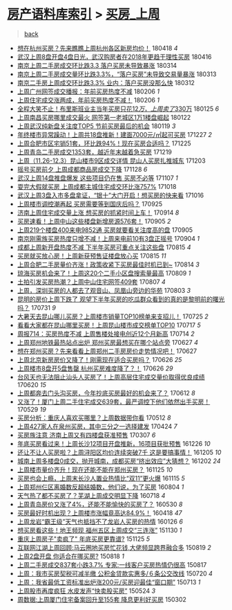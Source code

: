 [房产语料库索引](../../README.md)  > [买房_上周](买房_上周.md)
====
> [back](../README.md)

- [想在杭州买房？先来瞧瞧上周杭州各区新房均价！](http://jkwz.applinzi.com/ittc/7093370491245167632.html#%E6%83%B3%E5%9C%A8%E6%9D%AD%E5%B7%9E%E4%B9%B0%E6%88%BF%EF%BC%9F%E5%85%88%E6%9D%A5%E7%9E%A7%E7%9E%A7%E4%B8%8A%E5%91%A8%E6%9D%AD%E5%B7%9E%E5%90%84%E5%8C%BA%E6%96%B0%E6%88%BF%E5%9D%87%E4%BB%B7%EF%BC%81) 180418 *4* 
- [武汉上周8盘开盘4盘日光，武汉购房者在2018年更趋于理性买房](http://jkwz.applinzi.com/ittc/7092518232261133318.html#%E6%AD%A6%E6%B1%89%E4%B8%8A%E5%91%A88%E7%9B%98%E5%BC%80%E7%9B%984%E7%9B%98%E6%97%A5%E5%85%89%EF%BC%8C%E6%AD%A6%E6%B1%89%E8%B4%AD%E6%88%BF%E8%80%85%E5%9C%A82018%E5%B9%B4%E6%9B%B4%E8%B6%8B%E4%BA%8E%E7%90%86%E6%80%A7%E4%B9%B0%E6%88%BF) 180416  
- [南京上周二手房成交环比跌3.3 落户买房未导致暴涨](http://jkwz.applinzi.com/ittc/7080279810272396305.html#%E5%8D%97%E4%BA%AC%E4%B8%8A%E5%91%A8%E4%BA%8C%E6%89%8B%E6%88%BF%E6%88%90%E4%BA%A4%E7%8E%AF%E6%AF%94%E8%B7%8C3.3+%E8%90%BD%E6%88%B7%E4%B9%B0%E6%88%BF%E6%9C%AA%E5%AF%BC%E8%87%B4%E6%9A%B4%E6%B6%A8) 180314  
- [南京上周二手房成交量环比跌3.3%，“落户买房”未导致交易量暴涨](http://jkwz.applinzi.com/ittc/7079959103629952017.html#%E5%8D%97%E4%BA%AC%E4%B8%8A%E5%91%A8%E4%BA%8C%E6%89%8B%E6%88%BF%E6%88%90%E4%BA%A4%E9%87%8F%E7%8E%AF%E6%AF%94%E8%B7%8C3.3%25%EF%BC%8C%E2%80%9C%E8%90%BD%E6%88%B7%E4%B9%B0%E6%88%BF%E2%80%9D%E6%9C%AA%E5%AF%BC%E8%87%B4%E4%BA%A4%E6%98%93%E9%87%8F%E6%9A%B4%E6%B6%A8) 180313  
- [南京二手房上周成交环比跌3.3% 业内：落户买房没那么快](http://jkwz.applinzi.com/ittc/7079690722251113489.html#%E5%8D%97%E4%BA%AC%E4%BA%8C%E6%89%8B%E6%88%BF%E4%B8%8A%E5%91%A8%E6%88%90%E4%BA%A4%E7%8E%AF%E6%AF%94%E8%B7%8C3.3%25+%E4%B8%9A%E5%86%85%EF%BC%9A%E8%90%BD%E6%88%B7%E4%B9%B0%E6%88%BF%E6%B2%A1%E9%82%A3%E4%B9%88%E5%BF%AB) 180312  
- [上周广州网签成交播报：年前买房热度不减](http://jkwz.applinzi.com/ittc/7067080006788711440.html#%E4%B8%8A%E5%91%A8%E5%B9%BF%E5%B7%9E%E7%BD%91%E7%AD%BE%E6%88%90%E4%BA%A4%E6%92%AD%E6%8A%A5%EF%BC%9A%E5%B9%B4%E5%89%8D%E4%B9%B0%E6%88%BF%E7%83%AD%E5%BA%A6%E4%B8%8D%E5%87%8F) 180206 *1* 
- [上周住宅成交涨两成，年前买房热度不减！](http://jkwz.applinzi.com/ittc/7066877711882912785.html#%E4%B8%8A%E5%91%A8%E4%BD%8F%E5%AE%85%E6%88%90%E4%BA%A4%E6%B6%A8%E4%B8%A4%E6%88%90%EF%BC%8C%E5%B9%B4%E5%89%8D%E4%B9%B0%E6%88%BF%E7%83%AD%E5%BA%A6%E4%B8%8D%E5%87%8F%EF%BC%81) 180206 *1* 
- [全程大笑不止！布里斯班业主当年买房只花$12万，上周卖了$330万](http://jkwz.applinzi.com/ittc/7062561230047151120.html#%E5%85%A8%E7%A8%8B%E5%A4%A7%E7%AC%91%E4%B8%8D%E6%AD%A2%EF%BC%81%E5%B8%83%E9%87%8C%E6%96%AF%E7%8F%AD%E4%B8%9A%E4%B8%BB%E5%BD%93%E5%B9%B4%E4%B9%B0%E6%88%BF%E5%8F%AA%E8%8A%B1%2412%E4%B8%87%EF%BC%8C%E4%B8%8A%E5%91%A8%E5%8D%96%E4%BA%86%24330%E4%B8%87) 180125 *6* 
- [上周南昌买房哪里成交最火 网签第一老城区1万1楼盘崛起](http://jkwz.applinzi.com/ittc/7061362154861495313.html#%E4%B8%8A%E5%91%A8%E5%8D%97%E6%98%8C%E4%B9%B0%E6%88%BF%E5%93%AA%E9%87%8C%E6%88%90%E4%BA%A4%E6%9C%80%E7%81%AB+%E7%BD%91%E7%AD%BE%E7%AC%AC%E4%B8%80%E8%80%81%E5%9F%8E%E5%8C%BA1%E4%B8%871%E6%A5%BC%E7%9B%98%E5%B4%9B%E8%B5%B7) 180122  
- [上周武汉纯新盘关注度TOP5 节前买房最后的机会](http://jkwz.applinzi.com/ittc/7060217338488423435.html#%E4%B8%8A%E5%91%A8%E6%AD%A6%E6%B1%89%E7%BA%AF%E6%96%B0%E7%9B%98%E5%85%B3%E6%B3%A8%E5%BA%A6TOP5+%E8%8A%82%E5%89%8D%E4%B9%B0%E6%88%BF%E6%9C%80%E5%90%8E%E7%9A%84%E6%9C%BA%E4%BC%9A) 180119 *3* 
- [年终楼市异常躁动！上周共18盘推新！建面7000元/㎡起可买房](http://jkwz.applinzi.com/ittc/7051684878725153809.html#%E5%B9%B4%E7%BB%88%E6%A5%BC%E5%B8%82%E5%BC%82%E5%B8%B8%E8%BA%81%E5%8A%A8%EF%BC%81%E4%B8%8A%E5%91%A8%E5%85%B118%E7%9B%98%E6%8E%A8%E6%96%B0%EF%BC%81%E5%BB%BA%E9%9D%A27000%E5%85%83%2F%E3%8E%A1%E8%B5%B7%E5%8F%AF%E4%B9%B0%E6%88%BF) 171227 *2* 
- [上周合肥市区宅销51套，环比跌94%！现在买房合适吗？](http://jkwz.applinzi.com/ittc/7051059615054169105.html#%E4%B8%8A%E5%91%A8%E5%90%88%E8%82%A5%E5%B8%82%E5%8C%BA%E5%AE%85%E9%94%8051%E5%A5%97%EF%BC%8C%E7%8E%AF%E6%AF%94%E8%B7%8C94%25%EF%BC%81%E7%8E%B0%E5%9C%A8%E4%B9%B0%E6%88%BF%E5%90%88%E9%80%82%E5%90%97%EF%BC%9F) 171225  
- [上周青岛二手房成交1353套，越近年末越着急买房](http://jkwz.applinzi.com/ittc/7048785908969505808.html#%E4%B8%8A%E5%91%A8%E9%9D%92%E5%B2%9B%E4%BA%8C%E6%89%8B%E6%88%BF%E6%88%90%E4%BA%A41353%E5%A5%97%EF%BC%8C%E8%B6%8A%E8%BF%91%E5%B9%B4%E6%9C%AB%E8%B6%8A%E7%9D%80%E6%80%A5%E4%B9%B0%E6%88%BF) 171219  
- [上周（11.26-12.3）昆山楼市9区成交详情 昆山人买房扎推城东](http://jkwz.applinzi.com/ittc/7042958689525302288.html#%E4%B8%8A%E5%91%A8%EF%BC%8811.26-12.3%EF%BC%89%E6%98%86%E5%B1%B1%E6%A5%BC%E5%B8%829%E5%8C%BA%E6%88%90%E4%BA%A4%E8%AF%A6%E6%83%85+%E6%98%86%E5%B1%B1%E4%BA%BA%E4%B9%B0%E6%88%BF%E6%89%8E%E6%8E%A8%E5%9F%8E%E4%B8%9C) 171203  
- [摇号买房前夕 上周成都商品房成交下降](http://jkwz.applinzi.com/ittc/7040940553087222800.html#%E6%91%87%E5%8F%B7%E4%B9%B0%E6%88%BF%E5%89%8D%E5%A4%95+%E4%B8%8A%E5%91%A8%E6%88%90%E9%83%BD%E5%95%86%E5%93%81%E6%88%BF%E6%88%90%E4%BA%A4%E4%B8%8B%E9%99%8D) 171128 *6* 
- [武汉上周14盘推盘爆发 这些项目仍在售 买房不必等](http://jkwz.applinzi.com/ittc/7033115807322735632.html#%E6%AD%A6%E6%B1%89%E4%B8%8A%E5%91%A814%E7%9B%98%E6%8E%A8%E7%9B%98%E7%88%86%E5%8F%91+%E8%BF%99%E4%BA%9B%E9%A1%B9%E7%9B%AE%E4%BB%8D%E5%9C%A8%E5%94%AE+%E4%B9%B0%E6%88%BF%E4%B8%8D%E5%BF%85%E7%AD%89) 171107 *1* 
- [耍完大假就买房 上周成都主城住宅成交环比涨757%](http://jkwz.applinzi.com/ittc/7025677107588498448.html#%E8%80%8D%E5%AE%8C%E5%A4%A7%E5%81%87%E5%B0%B1%E4%B9%B0%E6%88%BF+%E4%B8%8A%E5%91%A8%E6%88%90%E9%83%BD%E4%B8%BB%E5%9F%8E%E4%BD%8F%E5%AE%85%E6%88%90%E4%BA%A4%E7%8E%AF%E6%AF%94%E6%B6%A8757%25) 171018  
- [武汉上周3盘入市多盘拿证，“银十”大门开启！想买房的快来看](http://jkwz.applinzi.com/ittc/7024989200745759761.html#%E6%AD%A6%E6%B1%89%E4%B8%8A%E5%91%A83%E7%9B%98%E5%85%A5%E5%B8%82%E5%A4%9A%E7%9B%98%E6%8B%BF%E8%AF%81%EF%BC%8C%E2%80%9C%E9%93%B6%E5%8D%81%E2%80%9D%E5%A4%A7%E9%97%A8%E5%BC%80%E5%90%AF%EF%BC%81%E6%83%B3%E4%B9%B0%E6%88%BF%E7%9A%84%E5%BF%AB%E6%9D%A5%E7%9C%8B) 171016  
- [上周楼市调控潮再起 买房需要等到国庆后吗？](http://jkwz.applinzi.com/ittc/7017290451894404113.html#%E4%B8%8A%E5%91%A8%E6%A5%BC%E5%B8%82%E8%B0%83%E6%8E%A7%E6%BD%AE%E5%86%8D%E8%B5%B7+%E4%B9%B0%E6%88%BF%E9%9C%80%E8%A6%81%E7%AD%89%E5%88%B0%E5%9B%BD%E5%BA%86%E5%90%8E%E5%90%97%EF%BC%9F) 170925  
- [济南上周住宅成交量上涨 想买房的抓紧时间上车！](http://jkwz.applinzi.com/ittc/7013172099542418448.html#%E6%B5%8E%E5%8D%97%E4%B8%8A%E5%91%A8%E4%BD%8F%E5%AE%85%E6%88%90%E4%BA%A4%E9%87%8F%E4%B8%8A%E6%B6%A8+%E6%83%B3%E4%B9%B0%E6%88%BF%E7%9A%84%E6%8A%93%E7%B4%A7%E6%97%B6%E9%97%B4%E4%B8%8A%E8%BD%A6%EF%BC%81) 170914 *8* 
- [买房速看！上周中山这些楼盘新增房源576套！](http://jkwz.applinzi.com/ittc/7009756307303957521.html#%E4%B9%B0%E6%88%BF%E9%80%9F%E7%9C%8B%EF%BC%81%E4%B8%8A%E5%91%A8%E4%B8%AD%E5%B1%B1%E8%BF%99%E4%BA%9B%E6%A5%BC%E7%9B%98%E6%96%B0%E5%A2%9E%E6%88%BF%E6%BA%90576%E5%A5%97%EF%BC%81) 170905 *2* 
- [上周219个楼盘400来电9852通 买房就要看关注度高的盘](http://jkwz.applinzi.com/ittc/7009605084701525009.html#%E4%B8%8A%E5%91%A8219%E4%B8%AA%E6%A5%BC%E7%9B%98400%E6%9D%A5%E7%94%B59852%E9%80%9A+%E4%B9%B0%E6%88%BF%E5%B0%B1%E8%A6%81%E7%9C%8B%E5%85%B3%E6%B3%A8%E5%BA%A6%E9%AB%98%E7%9A%84%E7%9B%98) 170905  
- [南京刚需族买房热度只增不减！上周来电前10有3盘正摇号](http://jkwz.applinzi.com/ittc/7009417232843818000.html#%E5%8D%97%E4%BA%AC%E5%88%9A%E9%9C%80%E6%97%8F%E4%B9%B0%E6%88%BF%E7%83%AD%E5%BA%A6%E5%8F%AA%E5%A2%9E%E4%B8%8D%E5%87%8F%EF%BC%81%E4%B8%8A%E5%91%A8%E6%9D%A5%E7%94%B5%E5%89%8D10%E6%9C%893%E7%9B%98%E6%AD%A3%E6%91%87%E5%8F%B7) 170904 *1* 
- [成都上周新开盘热度不减 下半年买房可重点关注这些盘](http://jkwz.applinzi.com/ittc/7002089145286263824.html#%E6%88%90%E9%83%BD%E4%B8%8A%E5%91%A8%E6%96%B0%E5%BC%80%E7%9B%98%E7%83%AD%E5%BA%A6%E4%B8%8D%E5%87%8F+%E4%B8%8B%E5%8D%8A%E5%B9%B4%E4%B9%B0%E6%88%BF%E5%8F%AF%E9%87%8D%E7%82%B9%E5%85%B3%E6%B3%A8%E8%BF%99%E4%BA%9B%E7%9B%98) 170815 *4* 
- [买房就买放心房！上周新获预售证楼盘放心买](http://jkwz.applinzi.com/ittc/7001991654037521424.html#%E4%B9%B0%E6%88%BF%E5%B0%B1%E4%B9%B0%E6%94%BE%E5%BF%83%E6%88%BF%EF%BC%81%E4%B8%8A%E5%91%A8%E6%96%B0%E8%8E%B7%E9%A2%84%E5%94%AE%E8%AF%81%E6%A5%BC%E7%9B%98%E6%94%BE%E5%BF%83%E4%B9%B0) 170815 *11* 
- [上周合肥二手房量价齐涨！政策收紧下买房最佳时机已到~](http://jkwz.applinzi.com/ittc/7001706123567301648.html#%E4%B8%8A%E5%91%A8%E5%90%88%E8%82%A5%E4%BA%8C%E6%89%8B%E6%88%BF%E9%87%8F%E4%BB%B7%E9%BD%90%E6%B6%A8%EF%BC%81%E6%94%BF%E7%AD%96%E6%94%B6%E7%B4%A7%E4%B8%8B%E4%B9%B0%E6%88%BF%E6%9C%80%E4%BD%B3%E6%97%B6%E6%9C%BA%E5%B7%B2%E5%88%B0%7E) 170814 *3* 
- [琼海买房机会来了！上周这20个二手小区盘搜索量最高](http://jkwz.applinzi.com/ittc/6999807657572303888.html#%E7%90%BC%E6%B5%B7%E4%B9%B0%E6%88%BF%E6%9C%BA%E4%BC%9A%E6%9D%A5%E4%BA%86%EF%BC%81%E4%B8%8A%E5%91%A8%E8%BF%9920%E4%B8%AA%E4%BA%8C%E6%89%8B%E5%B0%8F%E5%8C%BA%E7%9B%98%E6%90%9C%E7%B4%A2%E9%87%8F%E6%9C%80%E9%AB%98) 170809 *1* 
- [土拍引发买房热潮？上周中山住宅网签409套](http://jkwz.applinzi.com/ittc/6999114140525003793.html#%E5%9C%9F%E6%8B%8D%E5%BC%95%E5%8F%91%E4%B9%B0%E6%88%BF%E7%83%AD%E6%BD%AE%EF%BC%9F%E4%B8%8A%E5%91%A8%E4%B8%AD%E5%B1%B1%E4%BD%8F%E5%AE%85%E7%BD%91%E7%AD%BE409%E5%A5%97) 170807 *4* 
- [上周，深圳买房的人都去了观音山、凤凰山旁边的华苑](http://jkwz.applinzi.com/ittc/6997585519087977489.html#%E4%B8%8A%E5%91%A8%EF%BC%8C%E6%B7%B1%E5%9C%B3%E4%B9%B0%E6%88%BF%E7%9A%84%E4%BA%BA%E9%83%BD%E5%8E%BB%E4%BA%86%E8%A7%82%E9%9F%B3%E5%B1%B1%E3%80%81%E5%87%A4%E5%87%B0%E5%B1%B1%E6%97%81%E8%BE%B9%E7%9A%84%E5%8D%8E%E8%8B%91) 170803 *3* 
- [昆明的房价上周下跌了 观望下半年买房的吃瓜群众看到的真的是黎明前的曙光吗？](http://jkwz.applinzi.com/ittc/6996444023127294993.html#%E6%98%86%E6%98%8E%E7%9A%84%E6%88%BF%E4%BB%B7%E4%B8%8A%E5%91%A8%E4%B8%8B%E8%B7%8C%E4%BA%86+%E8%A7%82%E6%9C%9B%E4%B8%8B%E5%8D%8A%E5%B9%B4%E4%B9%B0%E6%88%BF%E7%9A%84%E5%90%83%E7%93%9C%E7%BE%A4%E4%BC%97%E7%9C%8B%E5%88%B0%E7%9A%84%E7%9C%9F%E7%9A%84%E6%98%AF%E9%BB%8E%E6%98%8E%E5%89%8D%E7%9A%84%E6%9B%99%E5%85%89%E5%90%97%EF%BC%9F) 170731 *9* 
- [大暑天去昆山哪儿买房？上周楼市销量TOP10榜单来支招儿！](http://jkwz.applinzi.com/ittc/6994267571652920336.html#%E5%A4%A7%E6%9A%91%E5%A4%A9%E5%8E%BB%E6%98%86%E5%B1%B1%E5%93%AA%E5%84%BF%E4%B9%B0%E6%88%BF%EF%BC%9F%E4%B8%8A%E5%91%A8%E6%A5%BC%E5%B8%82%E9%94%80%E9%87%8FTOP10%E6%A6%9C%E5%8D%95%E6%9D%A5%E6%94%AF%E6%8B%9B%E5%84%BF%EF%BC%81) 170725 *2* 
- [看看大家都在昆山哪里买房！上周昆山楼市成交榜单TOP10](http://jkwz.applinzi.com/ittc/6991302814729765905.html#%E7%9C%8B%E7%9C%8B%E5%A4%A7%E5%AE%B6%E9%83%BD%E5%9C%A8%E6%98%86%E5%B1%B1%E5%93%AA%E9%87%8C%E4%B9%B0%E6%88%BF%EF%BC%81%E4%B8%8A%E5%91%A8%E6%98%86%E5%B1%B1%E6%A5%BC%E5%B8%82%E6%88%90%E4%BA%A4%E6%A6%9C%E5%8D%95TOP10) 170717 *5* 
- [周报714：买房热度不减 上周售楼处接电创近12个月新高](http://jkwz.applinzi.com/ittc/6990063413156643856.html#%E5%91%A8%E6%8A%A5714%EF%BC%9A%E4%B9%B0%E6%88%BF%E7%83%AD%E5%BA%A6%E4%B8%8D%E5%87%8F+%E4%B8%8A%E5%91%A8%E5%94%AE%E6%A5%BC%E5%A4%84%E6%8E%A5%E7%94%B5%E5%88%9B%E8%BF%9112%E4%B8%AA%E6%9C%88%E6%96%B0%E9%AB%98) 170714 *2* 
- [上周郑州地铁最热站点出炉 郑州买房最想买在哪个站点旁](http://jkwz.applinzi.com/ittc/6983845001573172229.html#%E4%B8%8A%E5%91%A8%E9%83%91%E5%B7%9E%E5%9C%B0%E9%93%81%E6%9C%80%E7%83%AD%E7%AB%99%E7%82%B9%E5%87%BA%E7%82%89+%E9%83%91%E5%B7%9E%E4%B9%B0%E6%88%BF%E6%9C%80%E6%83%B3%E4%B9%B0%E5%9C%A8%E5%93%AA%E4%B8%AA%E7%AB%99%E7%82%B9%E6%97%81) 170627 *4* 
- [想在郑州买房？先来看看上周郑州二手房房价走势情况吧！](http://jkwz.applinzi.com/ittc/6983781991513064452.html#%E6%83%B3%E5%9C%A8%E9%83%91%E5%B7%9E%E4%B9%B0%E6%88%BF%EF%BC%9F%E5%85%88%E6%9D%A5%E7%9C%8B%E7%9C%8B%E4%B8%8A%E5%91%A8%E9%83%91%E5%B7%9E%E4%BA%8C%E6%89%8B%E6%88%BF%E6%88%BF%E4%BB%B7%E8%B5%B0%E5%8A%BF%E6%83%85%E5%86%B5%E5%90%A7%EF%BC%81) 170627  
- [上周北京新房房价又降了！刚需现在适合买房吗？](http://jkwz.applinzi.com/ittc/6983589102447232004.html#%E4%B8%8A%E5%91%A8%E5%8C%97%E4%BA%AC%E6%96%B0%E6%88%BF%E6%88%BF%E4%BB%B7%E5%8F%88%E9%99%8D%E4%BA%86%EF%BC%81%E5%88%9A%E9%9C%80%E7%8E%B0%E5%9C%A8%E9%80%82%E5%90%88%E4%B9%B0%E6%88%BF%E5%90%97%EF%BC%9F) 170626 *25* 
- [上周楼市8盘开5盘售罄 杭州买房难度降了？！](http://jkwz.applinzi.com/ittc/6983481141313930245.html#%E4%B8%8A%E5%91%A8%E6%A5%BC%E5%B8%828%E7%9B%98%E5%BC%805%E7%9B%98%E5%94%AE%E7%BD%84+%E6%9D%AD%E5%B7%9E%E4%B9%B0%E6%88%BF%E9%9A%BE%E5%BA%A6%E9%99%8D%E4%BA%86%EF%BC%9F%EF%BC%81) 170626 *29* 
- [台风天也无法阻止汕头人买房了！上周高层住宅成交量价取得优良成绩](http://jkwz.applinzi.com/ittc/6981273638526256132.html#%E5%8F%B0%E9%A3%8E%E5%A4%A9%E4%B9%9F%E6%97%A0%E6%B3%95%E9%98%BB%E6%AD%A2%E6%B1%95%E5%A4%B4%E4%BA%BA%E4%B9%B0%E6%88%BF%E4%BA%86%EF%BC%81%E4%B8%8A%E5%91%A8%E9%AB%98%E5%B1%82%E4%BD%8F%E5%AE%85%E6%88%90%E4%BA%A4%E9%87%8F%E4%BB%B7%E5%8F%96%E5%BE%97%E4%BC%98%E8%89%AF%E6%88%90%E7%BB%A9) 170620 *15* 
- [上周都奔去门头沟买房，今年抄底买房最好的机会来了？](http://jkwz.applinzi.com/ittc/6978360713939518468.html#%E4%B8%8A%E5%91%A8%E9%83%BD%E5%A5%94%E5%8E%BB%E9%97%A8%E5%A4%B4%E6%B2%9F%E4%B9%B0%E6%88%BF%EF%BC%8C%E4%BB%8A%E5%B9%B4%E6%8A%84%E5%BA%95%E4%B9%B0%E6%88%BF%E6%9C%80%E5%A5%BD%E7%9A%84%E6%9C%BA%E4%BC%9A%E6%9D%A5%E4%BA%86%EF%BC%9F) 170612 *8* 
- [又涨了！厦门上周二手住宅成交639套，最严调控下他们依然出手买房！](http://jkwz.applinzi.com/ittc/6973042380302189573.html#%E5%8F%88%E6%B6%A8%E4%BA%86%EF%BC%81%E5%8E%A6%E9%97%A8%E4%B8%8A%E5%91%A8%E4%BA%8C%E6%89%8B%E4%BD%8F%E5%AE%85%E6%88%90%E4%BA%A4639%E5%A5%97%EF%BC%8C%E6%9C%80%E4%B8%A5%E8%B0%83%E6%8E%A7%E4%B8%8B%E4%BB%96%E4%BB%AC%E4%BE%9D%E7%84%B6%E5%87%BA%E6%89%8B%E4%B9%B0%E6%88%BF%EF%BC%81) 170529 *19* 
- [买房分析：重庆人喜欢买哪里？上周数据带你看](http://jkwz.applinzi.com/ittc/6966715959564829700.html#%E4%B9%B0%E6%88%BF%E5%88%86%E6%9E%90%EF%BC%9A%E9%87%8D%E5%BA%86%E4%BA%BA%E5%96%9C%E6%AC%A2%E4%B9%B0%E5%93%AA%E9%87%8C%EF%BC%9F%E4%B8%8A%E5%91%A8%E6%95%B0%E6%8D%AE%E5%B8%A6%E4%BD%A0%E7%9C%8B) 170512 *8* 
- [上周427家人在泉州买房，其中三分之一选择建发](http://jkwz.applinzi.com/ittc/6960198471188481028.html#%E4%B8%8A%E5%91%A8427%E5%AE%B6%E4%BA%BA%E5%9C%A8%E6%B3%89%E5%B7%9E%E4%B9%B0%E6%88%BF%EF%BC%8C%E5%85%B6%E4%B8%AD%E4%B8%89%E5%88%86%E4%B9%8B%E4%B8%80%E9%80%89%E6%8B%A9%E5%BB%BA%E5%8F%91) 170424 *7* 
- [买房族注意 济南上周又有四楼盘获准预售](http://jkwz.applinzi.com/ittc/6942244290079228933.html#%E4%B9%B0%E6%88%BF%E6%97%8F%E6%B3%A8%E6%84%8F+%E6%B5%8E%E5%8D%97%E4%B8%8A%E5%91%A8%E5%8F%88%E6%9C%89%E5%9B%9B%E6%A5%BC%E7%9B%98%E8%8E%B7%E5%87%86%E9%A2%84%E5%94%AE) 170307 *6* 
- [年底买房看过来！上周长沙12项目开盘推新，16项目获批预售](http://jkwz.applinzi.com/ittc/6915972532909114372.html#%E5%B9%B4%E5%BA%95%E4%B9%B0%E6%88%BF%E7%9C%8B%E8%BF%87%E6%9D%A5%EF%BC%81%E4%B8%8A%E5%91%A8%E9%95%BF%E6%B2%9912%E9%A1%B9%E7%9B%AE%E5%BC%80%E7%9B%98%E6%8E%A8%E6%96%B0%EF%BC%8C16%E9%A1%B9%E7%9B%AE%E8%8E%B7%E6%89%B9%E9%A2%84%E5%94%AE) 161226 *10* 
- [还让不让人买房啦？上周浔阳区均价连续突破7千 这是要搞事情！](http://jkwz.applinzi.com/ittc/6908144174271824901.html#%E8%BF%98%E8%AE%A9%E4%B8%8D%E8%AE%A9%E4%BA%BA%E4%B9%B0%E6%88%BF%E5%95%A6%EF%BC%9F%E4%B8%8A%E5%91%A8%E6%B5%94%E9%98%B3%E5%8C%BA%E5%9D%87%E4%BB%B7%E8%BF%9E%E7%BB%AD%E7%AA%81%E7%A0%B47%E5%8D%83+%E8%BF%99%E6%98%AF%E8%A6%81%E6%90%9E%E4%BA%8B%E6%83%85%EF%BC%81) 161205 *10* 
- [城南上周多楼盘0成交，抛开城南，成都买房“挤出效应”大猜想？](http://jkwz.applinzi.com/ittc/6906967731848365060.html#%E5%9F%8E%E5%8D%97%E4%B8%8A%E5%91%A8%E5%A4%9A%E6%A5%BC%E7%9B%980%E6%88%90%E4%BA%A4%EF%BC%8C%E6%8A%9B%E5%BC%80%E5%9F%8E%E5%8D%97%EF%BC%8C%E6%88%90%E9%83%BD%E4%B9%B0%E6%88%BF%E2%80%9C%E6%8C%A4%E5%87%BA%E6%95%88%E5%BA%94%E2%80%9D%E5%A4%A7%E7%8C%9C%E6%83%B3%EF%BC%9F) 161202 *24* 
- [上周楼市量价齐升！现在还能不能在郑州买房？](http://jkwz.applinzi.com/ittc/6904392861864166404.html#%E4%B8%8A%E5%91%A8%E6%A5%BC%E5%B8%82%E9%87%8F%E4%BB%B7%E9%BD%90%E5%8D%87%EF%BC%81%E7%8E%B0%E5%9C%A8%E8%BF%98%E8%83%BD%E4%B8%8D%E8%83%BD%E5%9C%A8%E9%83%91%E5%B7%9E%E4%B9%B0%E6%88%BF%EF%BC%9F) 161125 *10* 
- [买房也会上瘾，上周末长沙人置业热情比“双11”更火爆](http://jkwz.applinzi.com/ittc/6900688373491958789.html#%E4%B9%B0%E6%88%BF%E4%B9%9F%E4%BC%9A%E4%B8%8A%E7%98%BE%EF%BC%8C%E4%B8%8A%E5%91%A8%E6%9C%AB%E9%95%BF%E6%B2%99%E4%BA%BA%E7%BD%AE%E4%B8%9A%E7%83%AD%E6%83%85%E6%AF%94%E2%80%9C%E5%8F%8C11%E2%80%9D%E6%9B%B4%E7%81%AB%E7%88%86) 161115 *5* 
- [上周郑州仨区离婚数反超结婚数，他们说，为了买房](http://jkwz.applinzi.com/ittc/6862562588214428676.html#%E4%B8%8A%E5%91%A8%E9%83%91%E5%B7%9E%E4%BB%A8%E5%8C%BA%E7%A6%BB%E5%A9%9A%E6%95%B0%E5%8F%8D%E8%B6%85%E7%BB%93%E5%A9%9A%E6%95%B0%EF%BC%8C%E4%BB%96%E4%BB%AC%E8%AF%B4%EF%BC%8C%E4%B8%BA%E4%BA%86%E4%B9%B0%E6%88%BF) 160804 *1* 
- [天气热了都不买房了？芜湖上周成交明显下降](http://jkwz.applinzi.com/ittc/6856124794306823173.html#%E5%A4%A9%E6%B0%94%E7%83%AD%E4%BA%86%E9%83%BD%E4%B8%8D%E4%B9%B0%E6%88%BF%E4%BA%86%EF%BC%9F%E8%8A%9C%E6%B9%96%E4%B8%8A%E5%91%A8%E6%88%90%E4%BA%A4%E6%98%8E%E6%98%BE%E4%B8%8B%E9%99%8D) 160718 *4* 
- [上周青岛房价又涨了4%，还能不能愉快的买房了？](http://jkwz.applinzi.com/ittc/6838048837662671876.html#%E4%B8%8A%E5%91%A8%E9%9D%92%E5%B2%9B%E6%88%BF%E4%BB%B7%E5%8F%88%E6%B6%A8%E4%BA%864%25%EF%BC%8C%E8%BF%98%E8%83%BD%E4%B8%8D%E8%83%BD%E6%84%89%E5%BF%AB%E7%9A%84%E4%B9%B0%E6%88%BF%E4%BA%86%EF%BC%9F) 160530 *8* 
- [买房最好时机出现？上周楼市涨幅竟高达84.9%！](http://jkwz.applinzi.com/ittc/6822523115628135428.html#%E4%B9%B0%E6%88%BF%E6%9C%80%E5%A5%BD%E6%97%B6%E6%9C%BA%E5%87%BA%E7%8E%B0%EF%BC%9F%E4%B8%8A%E5%91%A8%E6%A5%BC%E5%B8%82%E6%B6%A8%E5%B9%85%E7%AB%9F%E9%AB%98%E8%BE%BE84.9%25%EF%BC%81) 160418 *47* 
- [上周龙岩“霸王级”天气也抵挡不了龙岩人买房的热情](http://jkwz.applinzi.com/ittc/6791651079829849093.html#%E4%B8%8A%E5%91%A8%E9%BE%99%E5%B2%A9%E2%80%9C%E9%9C%B8%E7%8E%8B%E7%BA%A7%E2%80%9D%E5%A4%A9%E6%B0%94%E4%B9%9F%E6%8A%B5%E6%8C%A1%E4%B8%8D%E4%BA%86%E9%BE%99%E5%B2%A9%E4%BA%BA%E4%B9%B0%E6%88%BF%E7%9A%84%E7%83%AD%E6%83%85) 160126 *6* 
- [想买房看这些！地王频现 福州五区上周成交“三连涨”](http://jkwz.applinzi.com/ittc/6770536263774110725.html#%E6%83%B3%E4%B9%B0%E6%88%BF%E7%9C%8B%E8%BF%99%E4%BA%9B%EF%BC%81%E5%9C%B0%E7%8E%8B%E9%A2%91%E7%8E%B0+%E7%A6%8F%E5%B7%9E%E4%BA%94%E5%8C%BA%E4%B8%8A%E5%91%A8%E6%88%90%E4%BA%A4%E2%80%9C%E4%B8%89%E8%BF%9E%E6%B6%A8%E2%80%9D) 151130 *1* 
- [重庆上周房子&quot;卖疯了&quot; 年底买房更靠谱?](http://jkwz.applinzi.com/ittc/6768579676591358981.html#%E9%87%8D%E5%BA%86%E4%B8%8A%E5%91%A8%E6%88%BF%E5%AD%90%26quot%3B%E5%8D%96%E7%96%AF%E4%BA%86%26quot%3B+%E5%B9%B4%E5%BA%95%E4%B9%B0%E6%88%BF%E6%9B%B4%E9%9D%A0%E8%B0%B1%3F) 151125 *5* 
- [互联网江湖上周回顾:马云圈地买房忙花钱,大佬频显跨界融合多](http://jkwz.applinzi.com/ittc/547650615739040929.html#%E4%BA%92%E8%81%94%E7%BD%91%E6%B1%9F%E6%B9%96%E4%B8%8A%E5%91%A8%E5%9B%9E%E9%A1%BE%3A%E9%A9%AC%E4%BA%91%E5%9C%88%E5%9C%B0%E4%B9%B0%E6%88%BF%E5%BF%99%E8%8A%B1%E9%92%B1%2C%E5%A4%A7%E4%BD%AC%E9%A2%91%E6%98%BE%E8%B7%A8%E7%95%8C%E8%9E%8D%E5%90%88%E5%A4%9A) 150819 *2* 
- [上周2盘开盘 你适合在哪买房?](http://jkwz.applinzi.com/ittc/547650615729971605.html#%E4%B8%8A%E5%91%A82%E7%9B%98%E5%BC%80%E7%9B%98+%E4%BD%A0%E9%80%82%E5%90%88%E5%9C%A8%E5%93%AA%E4%B9%B0%E6%88%BF%3F) 150818 *1* 
- [上周二手房成交837套小跌3.7% 专家:一线客户买房热情仍很高](http://jkwz.applinzi.com/ittc/547650615726975920.html#%E4%B8%8A%E5%91%A8%E4%BA%8C%E6%89%8B%E6%88%BF%E6%88%90%E4%BA%A4837%E5%A5%97%E5%B0%8F%E8%B7%8C3.7%25+%E4%B8%93%E5%AE%B6%3A%E4%B8%80%E7%BA%BF%E5%AE%A2%E6%88%B7%E4%B9%B0%E6%88%BF%E7%83%AD%E6%83%85%E4%BB%8D%E5%BE%88%E9%AB%98) 150817  
- [上周：我市买房契税可减半缴 公积金贷款实惠多/６条公交改线](http://jkwz.applinzi.com/ittc/547650615101259748.html#%E4%B8%8A%E5%91%A8%EF%BC%9A%E6%88%91%E5%B8%82%E4%B9%B0%E6%88%BF%E5%A5%91%E7%A8%8E%E5%8F%AF%E5%87%8F%E5%8D%8A%E7%BC%B4+%E5%85%AC%E7%A7%AF%E9%87%91%E8%B4%B7%E6%AC%BE%E5%AE%9E%E6%83%A0%E5%A4%9A%2F%EF%BC%96%E6%9D%A1%E5%85%AC%E4%BA%A4%E6%94%B9%E7%BA%BF) 150720 *4* 
- [上周：我省最低工资标准出炉涨200元/买房迎最佳“窗口期”](http://jkwz.applinzi.com/ittc/547650615054944658.html#%E4%B8%8A%E5%91%A8%EF%BC%9A%E6%88%91%E7%9C%81%E6%9C%80%E4%BD%8E%E5%B7%A5%E8%B5%84%E6%A0%87%E5%87%86%E5%87%BA%E7%82%89%E6%B6%A8200%E5%85%83%2F%E4%B9%B0%E6%88%BF%E8%BF%8E%E6%9C%80%E4%BD%B3%E2%80%9C%E7%AA%97%E5%8F%A3%E6%9C%9F%E2%80%9D) 150713 *1* 
- [上周股市再度疯狂 水皮发声“快卖股买房”](http://jkwz.applinzi.com/ittc/547650611414835363.html#%E4%B8%8A%E5%91%A8%E8%82%A1%E5%B8%82%E5%86%8D%E5%BA%A6%E7%96%AF%E7%8B%82+%E6%B0%B4%E7%9A%AE%E5%8F%91%E5%A3%B0%E2%80%9C%E5%BF%AB%E5%8D%96%E8%82%A1%E4%B9%B0%E6%88%BF%E2%80%9D) 150524 *3* 
- [周数据:上周厦门住宅备案回升至155套 降息更利好买房](http://jkwz.applinzi.com/ittc/547650611395365613.html#%E5%91%A8%E6%95%B0%E6%8D%AE%3A%E4%B8%8A%E5%91%A8%E5%8E%A6%E9%97%A8%E4%BD%8F%E5%AE%85%E5%A4%87%E6%A1%88%E5%9B%9E%E5%8D%87%E8%87%B3155%E5%A5%97+%E9%99%8D%E6%81%AF%E6%9B%B4%E5%88%A9%E5%A5%BD%E4%B9%B0%E6%88%BF) 150302  
